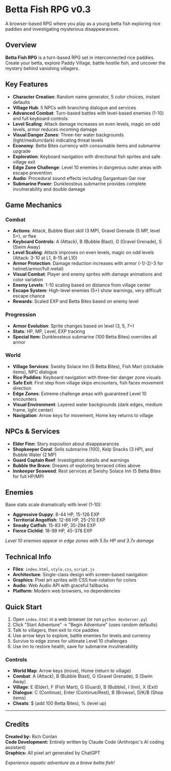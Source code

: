 # Betta Fish RPG v0.3

A browser-based RPG where you play as a young betta fish exploring rice paddies and investigating mysterious disappearances.

## Overview

**Betta Fish RPG** is a turn-based RPG set in interconnected rice paddies. Create your betta, explore Paddy Village, battle hostile fish, and uncover the mystery behind vanishing villagers.

## Key Features

- **Character Creation**: Random name generator, 5 color choices, instant defaults
- **Village Hub**: 5 NPCs with branching dialogue and services
- **Advanced Combat**: Turn-based battles with level-based enemies (1-10) and full keyboard controls
- **Level Scaling**: Attack damage increases on even levels, magic on odd levels, armor reduces incoming damage
- **Visual Danger Zones**: Three-tier water backgrounds (light/medium/dark) indicating threat levels
- **Economy**: Betta Bites currency with consumable items and submarine upgrade
- **Exploration**: Keyboard navigation with directional fish sprites and safe village exit
- **Edge Zone Challenge**: Level 10 enemies in dangerous outer areas with escape prevention
- **Audio**: Procedural sound effects including Gargantuan Gar roar
- **Submarine Power**: Dunkleosteus submarine provides complete invulnerability and double damage

## Game Mechanics

### Combat
- **Actions**: Attack, Bubble Blast skill (3 MP), Gravel Grenade (5 MP, level 5+), or flee
- **Keyboard Controls**: A (Attack), B (Bubble Blast), G (Gravel Grenade), S (Swim Away)
- **Level Scaling**: Attack improves on even levels, magic on odd levels (Attack: 3-10 at L1, 8-15 at L10)
- **Armor Protection**: Damage reduction increases with armor (-1/-2/-3 for helmet/armor/full metal)
- **Visual Combat**: Player and enemy sprites with damage animations and color variation
- **Enemy Levels**: 1-10 scaling based on distance from village center
- **Escape System**: High-level enemies (5+) show warnings, very difficult escape chance
- **Rewards**: Scaled EXP and Betta Bites based on enemy level

### Progression
- **Armor Evolution**: Sprite changes based on level (3, 5, 7+)
- **Stats**: HP, MP, Level, EXP tracking
- **Special Item**: Dunkleosteus submarine (100 Betta Bites) overrides all armor

### World
- **Village Services**: Swishy Solace Inn (5 Betta Bites), Fish Mart (clickable items), NPC dialogue
- **Rice Paddies**: Keyboard navigation with three-tier danger zone visuals
- **Safe Exit**: First step from village skips encounters, fish faces movement direction
- **Edge Zones**: Extreme challenge areas with guaranteed Level 10 encounters
- **Visual Environment**: Layered water backgrounds (dark edges, medium frame, light center)
- **Navigation**: Arrow keys for movement, Home key returns to village

## NPCs & Services

- **Elder Finn**: Story exposition about disappearances
- **Shopkeeper Coral**: Sells submarine (100), Kelp Snacks (3 HP), and Bubble Water (2 MP)
- **Guard Captain Reef**: Investigation details and warnings
- **Bubble the Brave**: Dreams of exploring terraced cities above
- **Innkeeper Seaweed**: Rest services at Swishy Solace Inn (5 Betta Bites for full HP/MP)

## Enemies

Base stats scale dramatically with level (1-10):

- **Aggressive Guppy**: 8-44 HP, 15-126 EXP
- **Territorial Angelfish**: 12-66 HP, 25-210 EXP  
- **Sneaky Catfish**: 15-83 HP, 35-294 EXP
- **Fierce Cichlid**: 18-99 HP, 45-378 EXP

*Level 10 enemies appear in edge zones with 5.5x HP and 3.7x damage*

## Technical Info

- **Files**: `index.html`, `style.css`, `script.js`
- **Architecture**: Single-class design with screen-based navigation
- **Graphics**: Pixel art sprites with CSS hue-rotation for colors
- **Audio**: Web Audio API with graceful fallbacks
- **Platform**: Modern web browsers, no dependencies

## Quick Start

1. Open `index.html` in a web browser (or run `python devServer.py`)
2. Click "Start Adventure" → "Begin Adventure" (uses random defaults)
3. Talk to villagers, then exit to rice paddies
4. Use arrow keys to explore, battle enemies for levels and currency
5. Survive to edge zones for ultimate Level 10 challenges
6. Use inn to restore health, save for submarine invulnerability

### Controls
- **World Map**: Arrow keys (move), Home (return to village)
- **Combat**: A (Attack), B (Bubble Blast), G (Gravel Grenade), S (Swim Away)
- **Village**: E (Elder), F (Fish Mart), G (Guard), B (Bubble), I (Inn), X (Exit)
- **Dialogue**: C (Continue), Enter (Continue/Rest), B (Browse), D/K/B (Shop items)
- **Cheats**: $ (add 100 Betta Bites), % (level up)

---

## Credits

**Created by:** Rich Conlan  
**Code Development:** Entirely written by Claude Code (Anthropic's AI coding assistant)  
**Graphics:** All pixel art generated by ChatGPT  

*Experience aquatic adventure as a brave betta fish!*